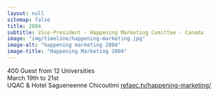 ```yaml
---
layout: null
sitemap: false
title: 2004
subtitle: Vice-President - Happening Marketing Comittee - Canada
image: "img/timeline/happening-marketing.jpg"
image-alt: "happening marketing 2004"
image-title: "Happening Marketing 2004"
---
```

400 Guest from 12 Universities  
March 19th to 21st  
UQAC & Hotel Sagueneenne Chicoutimi
[refaec.tv/happening-marketing/](https://refaec.tv/happening-marketing/)